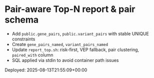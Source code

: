 # Pair-aware Top-N report & pair schema

- Add `public.gene_pairs`, `public.variant_pairs` with stable UNIQUE constraints
- Create `gene_pairs_named`, `variant_pairs_named`
- Update `report_top.sh`: risk-first, VEP fallback, pair clustering, `paired_with` column
- SQL applied via stdin to avoid container path issues

Deployed: 2025-08-13T21:55:09+00:00
